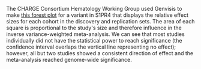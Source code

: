 The CHARGE Consortium Hematology Working Group used Genvisis to make [this forest plot](https://doi.org/10.1038/ng.3607) for a variant in S1PR4 that displays the relative effect sizes for each cohort in the discovery and replication sets. The area of each square is proportional to the study's size and therefore influence in the inverse variance-weighted meta-analysis. We can see that most studies individually did not have the statistical power to reach significance (the confidence interval overlaps the vertical line representing no effect); however, all but two studies showed a consistent direction of effect and the meta-analysis reached genome-wide significance.
